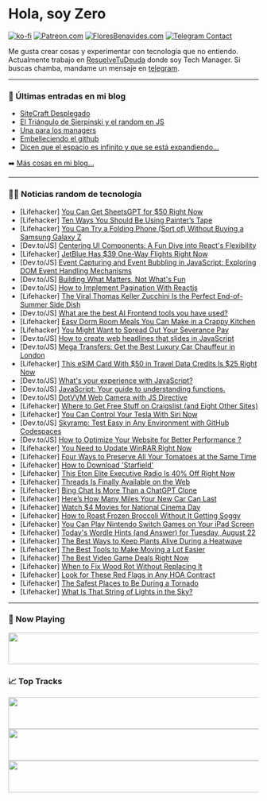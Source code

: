 # Hola, soy Zero

[![ko-fi](https://ko-fi.com/img/githubbutton_sm.svg)](https://ko-fi.com/J3J4N0LUK)
[![Patreon.com](https://img.shields.io/endpoint.svg?url=https%3A%2F%2Fshieldsio-patreon.vercel.app%2Fapi%3Fusername%3Dzerodragon%26type%3Dpatrons&style=for-the-badge)](https://patreon.com/zerodragon)
[![FloresBenavides.com](https://img.shields.io/website?down_message=oops&label=MiBlog&style=for-the-badge&up_message=online&url=https%3A%2F%2Ffloresbenavides.com)](https://floresbenavides.com)
[![Telegram Contact](https://img.shields.io/badge/escr%C3%ADbeme-ZeroDragon-%2326A5E4?style=for-the-badge&logo=telegram)](https://t.me/zerodragon)

Me gusta crear cosas y experimentar con tecnología que no entiendo.
Actualmente trabajo en [ResuelveTuDeuda](http://github.com/resuelve) donde soy Tech Manager.
Si buscas chamba, mandame un mensaje en [telegram](https://t.me/zerodragon).

---

### 📕 Últimas entradas en mi blog
<!-- BLOG-POST-LIST:START -->
- [SiteCraft Desplegado](https://floresbenavides.com/sitecraft-desplegado/)
- [El Triángulo de Sierpinski y el random en JS](https://floresbenavides.com/el-triangulo-de-sierpinski-y-el-random-en-js/)
- [Una para los managers](https://floresbenavides.com/una-para-los-managers/)
- [Embelleciendo el github](https://floresbenavides.com/embelleciendo-el-github/)
- [Dicen que el espacio es infinito y que se está expandiendo…](https://floresbenavides.com/dicen-que-el-espacio-es-infinito-y-que-se-esta-expandiendo/)
<!-- BLOG-POST-LIST:END -->

➡️ [Más cosas en mi blog...](https://floresbenavides.com)

---

### 👨‍💻 Noticias random de tecnología
<!-- TECH-POSTS:START -->
- [Lifehacker] [You Can Get SheetsGPT for $50 Right Now](https://lifehacker.com/you-can-get-sheetsgpt-for-50-right-now-1850743934)
- [Lifehacker] [Ten Ways You Should Be Using Painter’s Tape](https://lifehacker.com/unexpected-ways-to-use-painters-tape-1850762286)
- [Lifehacker] [You Can Try a Folding Phone &lpar;Sort of&rpar; Without Buying a Samsung Galaxy Z](https://lifehacker.com/you-can-try-a-folding-phone-sort-of-without-buying-a-1850762885)
- [Dev.to/JS] [Centering UI Components: A Fun Dive into React&#39;s Flexibility](https://dev.to/othmanadi/-centering-ui-components-a-fun-dive-into-reacts-flexibility-59ib)
- [Lifehacker] [JetBlue Has $39 One-Way Flights Right Now](https://lifehacker.com/jetblue-has-39-one-way-flights-right-now-1850762749)
- [Dev.to/JS] [Event Capturing and Event Bubbling in JavaScript: Exploring DOM Event Handling Mechanisms](https://dev.to/endeavourmonk/event-capturing-and-event-bubbling-in-javascript-exploring-dom-event-handling-mechanisms-54la)
- [Dev.to/JS] [Building What Matters, Not What&#39;s Fun](https://dev.to/lakincoder/building-what-matters-not-whats-fun-172)
- [Dev.to/JS] [How to Implement Pagination With Reactjs](https://dev.to/canhamzacode/how-to-implement-pagination-with-reactjs-2b04)
- [Lifehacker] [The Viral Thomas Keller Zucchini Is the Perfect End-of-Summer Side Dish](https://lifehacker.com/the-viral-thomas-keller-zucchini-is-the-perfect-end-of-1850762546)
- [Dev.to/JS] [What are the best AI Frontend tools you have used?](https://dev.to/ashutoshmishra/what-are-the-best-ai-frontend-tools-you-have-used-40n4)
- [Lifehacker] [Easy Dorm Room Meals You Can Make in a Crappy Kitchen](https://lifehacker.com/how-to-feed-yourself-in-a-crappy-college-dorm-kitchen-1828468690)
- [Lifehacker] [You Might Want to Spread Out Your Severance Pay](https://lifehacker.com/you-might-want-to-spread-out-your-severance-pay-1850762211)
- [Dev.to/JS] [How to create web headlines that slides in JavaScript](https://dev.to/pazapp/how-to-create-web-headlines-that-slides-in-javascript-2nfg)
- [Dev.to/JS] [Mega Transfers: Get the Best Luxury Car Chauffeur in London](https://dev.to/monir454/mega-transfers-get-the-best-luxury-car-chauffeur-in-london-3i6b)
- [Lifehacker] [This eSIM Card With $50 in Travel Data Credits Is $25 Right Now](https://lifehacker.com/this-esim-card-with-50-in-travel-data-credits-is-25-r-1850753994)
- [Dev.to/JS] [What&#39;s your experience with JavaScript?](https://dev.to/nhshanto/whats-your-experience-with-javascript-2c8j)
- [Dev.to/JS] [JavaScript: Your guide to understanding functions.](https://dev.to/fullstackjo/javascript-your-guide-to-understanding-functions-4c5l)
- [Dev.to/JS] [DotVVM Web Camera with JS Directive](https://dev.to/esdanielgomez/dotvvm-web-camera-with-js-directive-473h)
- [Lifehacker] [Where to Get Free Stuff on Craigslist &lpar;and Eight Other Sites&rpar;](https://lifehacker.com/ten-websites-where-you-can-find-free-stuff-1848905689)
- [Lifehacker] [You Can Control Your Tesla With Siri Now](https://lifehacker.com/how-to-control-your-tesla-with-siri-1850760092)
- [Dev.to/JS] [Skyramp: Test Easy in Any Environment with GitHub Codespaces](https://dev.to/skyrampmia/skyramp-test-easy-in-any-environment-with-github-codespaces-39dc)
- [Dev.to/JS] [How to Optimize Your Website for Better Performance ?](https://dev.to/shasheeshpurohit/how-to-optimize-your-website-for-better-performance--5575)
- [Lifehacker] [You Need to Update WinRAR Right Now](https://lifehacker.com/you-need-to-update-winrar-right-now-1850761568)
- [Lifehacker] [Four Ways to Preserve All Your Tomatoes at the Same Time](https://lifehacker.com/four-ways-to-preserve-all-your-tomatoes-at-the-same-tim-1850760848)
- [Lifehacker] [How to Download &#39;Starfield&#39;](https://lifehacker.com/how-to-download-starfield-1850759371)
- [Lifehacker] [This Eton Elite Executive Radio Is 40% Off Right Now](https://lifehacker.com/this-eton-elite-executive-radio-is-40-off-right-now-1850754002)
- [Lifehacker] [Threads Is Finally Available on the Web](https://lifehacker.com/threads-is-finally-available-on-the-web-1850761382)
- [Lifehacker] [Bing Chat Is More Than a ChatGPT Clone](https://lifehacker.com/bing-chat-is-more-than-a-chatgpt-clone-1850760875)
- [Lifehacker] [Here’s How Many Miles Your New Car Can Last](https://lifehacker.com/how-many-miles-a-new-car-will-last-1850759649)
- [Lifehacker] [Watch $4 Movies for National Cinema Day](https://lifehacker.com/watch-4-movies-for-national-cinema-day-1850760586)
- [Lifehacker] [How to Roast Frozen Broccoli Without It Getting Soggy](https://lifehacker.com/how-to-roast-frozen-broccoli-without-it-getting-soggy-1850759488)
- [Lifehacker] [You Can Play Nintendo Switch Games on Your iPad Screen](https://lifehacker.com/you-can-play-nintendo-switch-games-on-your-ipad-screen-1850758688)
- [Lifehacker] [Today&#39;s Wordle Hints &lpar;and Answer&rpar; for Tuesday, August 22](https://lifehacker.com/todays-wordle-hints-and-answer-for-tuesday-august-22-1850757200)
- [Lifehacker] [The Best Ways to Keep Plants Alive During a Heatwave](https://lifehacker.com/the-best-ways-to-keep-plants-alive-during-a-heatwave-1850756764)
- [Lifehacker] [The Best Tools to Make Moving a Lot Easier](https://lifehacker.com/the-best-tools-to-make-moving-a-lot-easier-1850758392)
- [Lifehacker] [The Best Video Game Deals Right Now](https://lifehacker.com/best-video-game-deals-1850752341)
- [Lifehacker] [When to Fix Wood Rot Without Replacing It](https://lifehacker.com/when-to-fix-wood-rot-without-replacing-it-1850758026)
- [Lifehacker] [Look for These Red Flags in Any HOA Contract](https://lifehacker.com/look-for-these-red-flags-in-any-hoa-contract-1850756655)
- [Lifehacker] [The Safest Places to Be During a Tornado](https://lifehacker.com/safest-places-during-tornado-1848493459)
- [Lifehacker] [What Is That String of Lights in the Sky?](https://lifehacker.com/what-is-string-of-lights-in-sky-starlink-1850757768)<!-- TECH-POSTS:END -->

---

### 🎵 Now Playing
<a href="https://spotify-now-playing-dun.vercel.app/now-playing?open"><img src="https://spotify-now-playing-dun.vercel.app/now-playing" width="540" height="64"></a>

### 📈 Top Tracks
<a href="https://spotify-now-playing-dun.vercel.app/top-tracks?i=1&open"><img src="https://spotify-now-playing-dun.vercel.app/top-tracks?i=1" width="540" height="64"></a>
<a href="https://spotify-now-playing-dun.vercel.app/top-tracks?i=2&open"><img src="https://spotify-now-playing-dun.vercel.app/top-tracks?i=2" width="540" height="64"></a>
<a href="https://spotify-now-playing-dun.vercel.app/top-tracks?i=3&open"><img src="https://spotify-now-playing-dun.vercel.app/top-tracks?i=3" width="540" height="64"></a>
